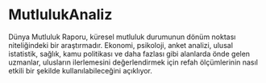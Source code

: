 # MutlulukAnaliz
Dünya Mutluluk Raporu, küresel mutluluk durumunun dönüm noktası niteliğindeki bir araştırmadır. Ekonomi, psikoloji, anket analizi, ulusal istatistik, sağlık, kamu politikası ve daha fazlası gibi alanlarda önde gelen uzmanlar, ulusların ilerlemesini değerlendirmek için refah ölçümlerinin nasıl etkili bir şekilde kullanılabileceğini açıklıyor.
